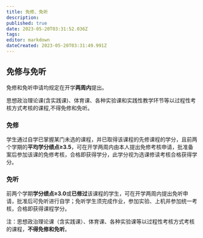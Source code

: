 ```yaml
---
title: 免修、免听
description: 
published: true
date: 2023-05-20T03:31:52.036Z
tags: 
editor: markdown
dateCreated: 2023-05-20T03:31:49.991Z
---
```


## 免修与免听

免修和免听申请均规定在开学**两周内**提出。

思想政治理论课(含实践课)、体育课、各种实验课和实践性教学环节等以过程性考核方式考核的课程,不得免修和免听。

### 免修

学生通过自学已掌握某门未选的课程，并已取得该课程的先修课程的学分，且前两个学期的**平均学分绩点≥3.5**，可在开学两周内由本人提出免修考核申请，批准备案后参加该课的免修考核，合格即获得学分，此学分视为选课修读考核合格获得学分。

### 免听

前两个学期**学分绩点≥3.0**或**已修过**该课程的学生，可在开学两周内提出免听申请，批准后可免听进行自学；免听学生须完成作业，参加实验、上机并参加统一考核，合格即获得课程学分。

注：思想政治理论课（含实践课）、体育课、各种实验课等以过程性考核方式考核的课程，**不得免修和免听**。